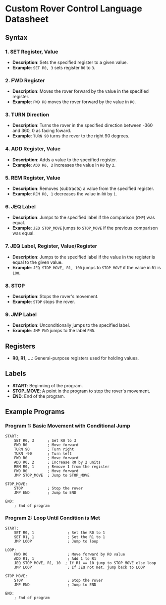 # Custom Rover Control Language Datasheet

## Syntax

### 1. **SET Register, Value**
   - **Description**: Sets the specified register to a given value.
   - **Example**: `SET R0, 3` sets register `R0` to `3`.

### 2. **FWD Register**
   - **Description**: Moves the rover forward by the value in the specified register.
   - **Example**: `FWD R0` moves the rover forward by the value in `R0`.

### 3. **TURN Direction**
   - **Description**: Turns the rover in the specified direction between -360 and 360, 0 as facing foward.
   - **Example**: `TURN 90` turns the rover to the right 90 degrees.

### 4. **ADD Register, Value**
   - **Description**: Adds a value to the specified register.
   - **Example**: `ADD R0, 2` increases the value in `R0` by `2`.

### 5. **REM Register, Value**
   - **Description**: Removes (subtracts) a value from the specified register.
   - **Example**: `REM R0, 1` decreases the value in `R0` by `1`.

### 6. **JEQ Label**
   - **Description**: Jumps to the specified label if the comparison (`CMP`) was equal.
   - **Example**: `JEQ STOP_MOVE` jumps to `STOP_MOVE` if the previous comparison was equal.

### 7. **JEQ Label, Register, Value/Register**
   - **Description**: Jumps to the specified label if the value in the register is equal to the given value.
   - **Example**: `JEQ STOP_MOVE, R1, 100` jumps to `STOP_MOVE` if the value in `R1` is `100`.

### 8. **STOP**
   - **Description**: Stops the rover's movement.
   - **Example**: `STOP` stops the rover.

### 9. **JMP Label**
   - **Description**: Unconditionally jumps to the specified label.
   - **Example**: `JMP END` jumps to the label `END`.

## Registers

- **R0, R1, ...**: General-purpose registers used for holding values.

## Labels

- **START**: Beginning of the program.
- **STOP_MOVE**: A point in the program to stop the rover's movement.
- **END**: End of the program.

## Example Programs

### Program 1: Basic Movement with Conditional Jump
```plaintext
START:
    SET R0, 3      ; Set R0 to 3
    FWD R0         ; Move forward
    TURN 90        ; Turn right
    TURN -90       ; Turn left
    FWD R0         ; Move forward
    ADD R0, 2      ; Increase R0 by 2 units
    REM R0, 1      ; Remove 1 from the register
    FWD R0         ; Move forward
    JMP STOP_MOVE  ; Jump to STOP_MOVE

STOP_MOVE:
    STOP           ; Stop the rover
    JMP END        ; Jump to END

END:
    ; End of program
```

### Program 2: Loop Until Condition is Met
```plaintext
START:
    SET R0, 1               ; Set the R0 to 1
    SET R1, 1               ; Set the R1 to 1
    JMP LOOP                ; Jump to loop

LOOP:
    FWD R0                  ; Move forward by R0 value
    ADD R1, 1               ; Add 1 to R1
    JEQ STOP_MOVE, R1, 10  ; If R1 == 10 jump to STOP_MOVE else loop
    JMP LOOP                ; If JEQ not met, jump back to LOOP

STOP_MOVE:
    STOP                    ; Stop the rover
    JMP END                 ; Jump to END

END:
    ; End of program
```